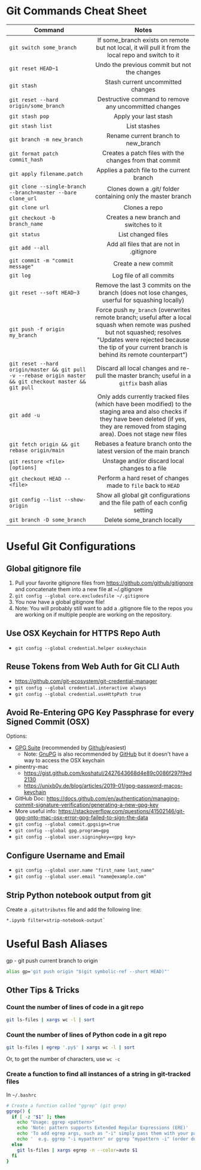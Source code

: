 # Git Commands Cheat Sheet
| Command        | Notes           | 
| ------------- |:-------------:| 
| `git switch some_branch` | If some_branch exists on remote but not local, it will pull it from the local repo and switch to it |
| `git reset HEAD~1` | Undo the previous commit but not the changes | 
| `git stash` | Stash current uncommitted changes |
| `git reset --hard origin/some_branch` | Destructive command to remove any uncommitted changes |
| `git stash pop` | Apply your last stash |
| `git stash list` | List stashes |
| `git branch -m new_branch` | Rename current branch to new_branch |
| `git format patch commit_hash` | Creates a patch files with the changes from that commit |
| `git apply filename.patch` | Applies a patch file to the current branch |
| `git clone --single-branch --branch=master --bare clone_url` | Clones down a .git/ folder containing only the master branch |
| `git clone url` | Clones a repo |
| `git checkout -b branch_name` | Creates a new branch and switches to it |
| `git status` | List changed files |
| `git add --all` | Add all files that are not in .gitignore |
| `git commit -m "commit message"` | Create a new commit |
| `git log` | Log file of all commits |
| `git reset --soft HEAD~3`| Remove the last 3 commits on the branch (does not lose changes, userful for squashing locally) |
| `git push -f origin my_branch` | Force push `my_branch` (overwrites remote branch; useful after a local squash when remote was pushed but not squashed; resolves "Updates were rejected because the tip of your current branch is behind its remote counterpart") |
| `git reset --hard origin/master && git pull -v --rebase origin master && git checkout master && git pull` | Discard all local changes and re-pull the master branch; useful in a `gitfix` bash alias |
| `git add -u` | Only adds currently tracked files (which have been modified) to the staging area and also checks if they have been deleted (if yes, they are removed from staging area). Does not stage new files |
| `git fetch origin && git rebase origin/main` | Rebases a feature branch onto the latest version of the main branch  |
| `git restore <file> [options]` | Unstage and/or discard local changes to a file |
| `git checkout HEAD -- <file>` | Perform a hard reset of changes made to `file` back to `HEAD` |
| `git config --list --show-origin` | Show all global git configurations and the file path of each config setting |
| `git branch -D some_branch` | Delete some_branch locally |

# Useful Git Configurations
## Global gitignore file
1. Pull your favorite gitignore files from https://github.com/github/gitignore and concatenate them into a new file at ~/.gitignore
2. `git config --global core.excludesfile ~/.gitignore`
3. You now have a global gitignore file!
4. Note: You will probably still want to add a .gitignore file to the repos you are working on if multiple people are working on the repository.

## Use OSX Keychain for HTTPS Repo Auth
- `git config --global credential.helper osxkeychain`

## Reuse Tokens from Web Auth for Git CLI Auth
- https://github.com/git-ecosystem/git-credential-manager
- `git config --global credential.interactive always`
- `git config --global credential.useHttpPath true`

## Avoid Re-Entering GPG Key Passphrase for every Signed Commit (OSX)
Options:
- [GPG Suite](https://gpgtools.org/) (recommended by [Github](https://docs.github.com/en/authentication/managing-commit-signature-verification/signing-commits)/easiest)
  - Note: [GnuPG](https://www.gnupg.org/download/) is also recommended by [GitHub](https://docs.github.com/en/authentication/managing-commit-signature-verification/generating-a-new-gpg-key) but it doesn't have a way to access the OSX keychain
- pinentry-mac
  - https://gist.github.com/koshatul/2427643668d4e89c0086f297f9ed2130
  - https://unixb0y.de/blog/articles/2019-01/gpg-password-macos-keychain
- GitHub Doc: https://docs.github.com/en/authentication/managing-commit-signature-verification/generating-a-new-gpg-key
- More useful info: https://stackoverflow.com/questions/41502146/git-gpg-onto-mac-osx-error-gpg-failed-to-sign-the-data
- `git config --global commit.gpgsign=true`
- `git config --global gpg.program=gpg`
- `git config --global user.signingkey=<gpg key>`

## Configure Username and Email
- `git config --global user.name "first_name last_name"`
- `git config --global user.email "name@example.com"`

## Strip Python notebook output from git
Create a `.gitattributes` file and add the following line:
```
*.ipynb filter=strip-notebook-output`
```
# Useful Bash Aliases
gp - git push current branch to origin
```bash
alias gp='git push origin "$(git symbolic-ref --short HEAD)"'
```

## Other Tips & Tricks
### Count the number of lines of code in a git repo
```bash
git ls-files | xargs wc -l | sort
```
### Count the number of lines of Python code in a git repo
```bash
git ls-files | egrep '.py$' | xargs wc -l | sort
```
Or, to get the number of characters, use `wc -c`
### Create a function to find all instances of a string in git-tracked files
In `~/.bashrc`
```bash
# Create a function called "ggrep" (git grep)
ggrep() {
  if [ -z "$1" ]; then
    echo "Usage: ggrep <pattern>"
    echo 'Note: pattern supports Extended Regular Expressions (ERE)'
    echo 'To add egrep args, such as "-i" simply pass them with your pattern in double quotes,'
    echo '  e.g. ggrep "-i mypattern" or ggrep "mypattern -i" (order does not matter)'
  else
    git ls-files | xargs egrep -n --color=auto $1
  fi
}
```
